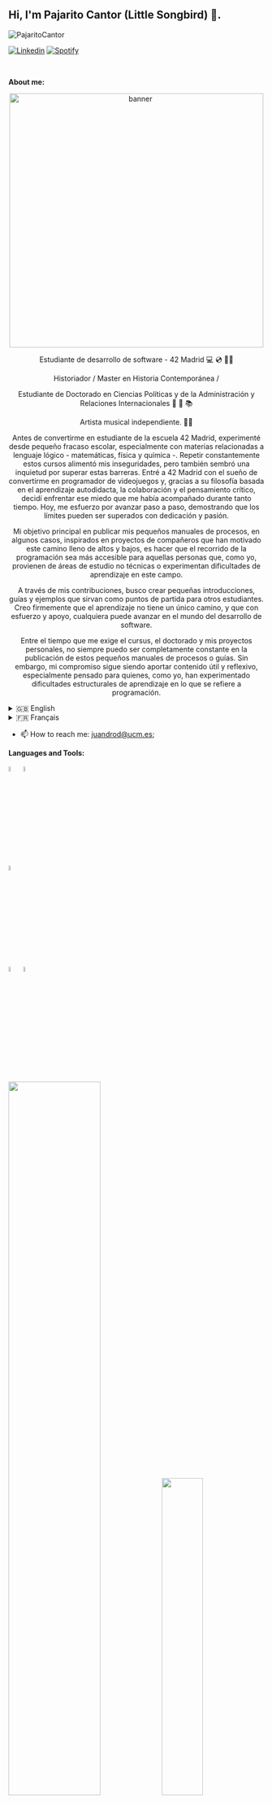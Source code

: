 ## Hi, I'm Pajarito Cantor (Little Songbird) 👋.

<p align="left"> <img src="https://komarev.com/ghpvc/?username=PajaritoCantor&label=Vistas%20Perfil&color=0e75b6&style=flat" alt="PajaritoCantor" /> </p>

<!-- Badges
Use this website to generate badges: https://shields.io/
-->

[![Linkedin](https://img.shields.io/badge/LinkedIn-0077B5?style=for-the-badge&logo=linkedin&logoColor=white)](https://es.linkedin.com/in/juan-david-rodr%C3%ADguez-laverde-851317242)
[![Spotify](https://img.shields.io/badge/Spotify-1ED760?&style=for-the-badge&logo=spotify&logoColor=white)](https://open.spotify.com/intl-es/artist/60zRQPG7liNJJuUJkz0I9n?si=OMjTGBhsQnKEjfEDvYYnEg)


&nbsp;

**About me:**
<!-- Any image aligned to the right. Beware the width -->
</p>
<p align="center">
  <img width="500" alt="banner" src="https://github.com/PajaritoCantor/PajaritoCantor/assets/157131868/7e8dd6b4-0867-43c9-b95c-2bade162c3da">
</p>

<p align="center">Estudiante de desarrollo de software - 42 Madrid 💻 💿 👨‍💻
<p align="center">Historiador / Master en Historia Contemporánea / 
<p align="center">Estudiante de Doctorado en Ciencias Políticas y de la Administración y Relaciones Internacionales 📜 📖 📚
<p align="center">Artista musical independiente. 🎼🎶

<p align="center">
  <p align="center">
  <p align="center">
  Antes de convertirme en estudiante de la escuela 42 Madrid, experimenté desde pequeño fracaso escolar, especialmente con materias relacionadas a lenguaje lógico - matemáticas, física y química -. Repetir constantemente estos cursos alimentó mis inseguridades, pero también sembró una inquietud por superar estas barreras. Entré a 42 Madrid con el sueño de convertirme en programador de videojuegos y, gracias a su filosofía basada en el aprendizaje autodidacta, la colaboración y el pensamiento crítico, decidí enfrentar ese miedo que me había acompañado durante tanto tiempo. Hoy, me esfuerzo por avanzar paso a paso, demostrando que los límites pueden ser superados con dedicación y pasión.
</p>

<p align="center">
  Mi objetivo principal en publicar mis pequeños manuales de procesos, en algunos casos, inspirados en proyectos de compañeros que han motivado este camino lleno de altos y bajos, es hacer que el recorrido de la programación sea más accesible para aquellas personas que, como yo, provienen de áreas de estudio no técnicas o experimentan dificultades de aprendizaje en este campo. 
</p>

<p align="center">
  A través de mis contribuciones, busco crear pequeñas introducciones, guías y ejemplos que sirvan como puntos de partida para otros estudiantes. Creo firmemente que el aprendizaje no tiene un único camino, y que con esfuerzo y apoyo, cualquiera puede avanzar en el mundo del desarrollo de software. 
</p>

<p align="center">
Entre el tiempo que me exige el cursus, el doctorado y mis proyectos personales, no siempre puedo ser completamente constante en la publicación de estos pequeños manuales de procesos o guías. Sin embargo, mi compromiso sigue siendo aportar contenido útil y reflexivo, especialmente pensado para quienes, como yo, han experimentado dificultades estructurales de aprendizaje en lo que se refiere a programación.
</p>




</details>

<details>
  <summary>🇬🇧 English</summary>
  
  ### English

<p align="center">Software development student - 42 Madrid 💻 💿 👨‍💻
<p align="center">Historian / Master in Contemporary History / Doctoral student in Political Sciences and Administration and International Relations 📜 📖 📚
<p align="center">Independent musical artist 🎼🎶
</details>

<details>
  <summary>🇫🇷 Français</summary>
  
  ### Français

<p align="center">Étudiant en développement logiciel à 42 Madrid 💻 💿 👨‍💻
<p align="center">Historien / Master en Histoire contemporaine / Doctorant en Sciences Politiques et Administration et Relations Internationales 📜 📖 📚
<p align="center">Artiste musical indépendant 🎼🎶

</details>


- 📫 How to reach me: juandrod@ucm.es;

**Languages and Tools:** 


  <!-- Languages and tools. 
  https://simpleicons.org/
  -->
  <code><img width="5%" src="https://unpkg.com/simple-icons@v11/icons/c.svg"></code>
  <code><img width="5%" src="https://unpkg.com/simple-icons@v11/icons/gnubash.svg"></code>
  <br />
  <code><img width="5%" src="https://unpkg.com/simple-icons@v11/icons/git.svg"></code>
  <br />
  <code><img width="5%" src="https://unpkg.com/simple-icons@v11/icons/vim.svg"></code>
  <code><img width="5%" src="https://unpkg.com/simple-icons@v11/icons/visualstudiocode.svg"></code>
  <br />
  <br />
</p> 

<a href="https://profile.intra.42.fr/users/jurodrig"><img src="https://badge.mediaplus.ma/greenbinary/jurodrig?1337Badge=off&UM6P=off" width="60%"></a><a href="https://www.42madrid.com/"><img src="https://www.42madrid.com/wp-content/uploads/2019/11/logo-header@2x.png" width="40%"> [![stats](https://github-readme-stats.vercel.app/api/top-langs/?username=PajaritoCantor&theme=blue-green)](https://github.com/PajaritoCantor) 

## My Github Information 📊

<p align="center">&nbsp;<img align="center" src="https://github-readme-stats.vercel.app/api?username=jurodrig&show_icons=true&locale=en" alt="jurodrig" /></p>
<p align="center"><img align="center" src="https://github-readme-streak-stats.herokuapp.com/?user=jurodrig&" alt="jurodrig" /></p>
